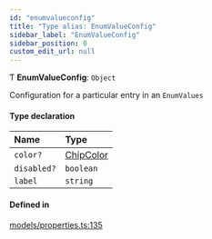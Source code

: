 ```yaml
---
id: "enumvalueconfig"
title: "Type alias: EnumValueConfig"
sidebar_label: "EnumValueConfig"
sidebar_position: 0
custom_edit_url: null
---
```


Ƭ **EnumValueConfig**: `Object`

Configuration for a particular entry in an `EnumValues`

#### Type declaration

| Name | Type |
| :------ | :------ |
| `color?` | [ChipColor](chipcolor.md) |
| `disabled?` | `boolean` |
| `label` | `string` |

#### Defined in

[models/properties.ts:135](https://github.com/Camberi/firecms/blob/b1328ad/src/models/properties.ts#L135)
